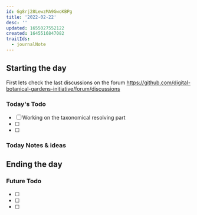 ```yaml
---
id: Gg8rj28LewzMA9GwoKBPg
title: '2022-02-22'
desc: ''
updated: 1655027552122
created: 1645516847082
traitIds:
  - journalNote
---
```


## Starting the day

First lets check the last discussions on the forum https://github.com/digital-botanical-gardens-initiative/forum/discussions

### Today's Todo 

- [ ] Working on the taxonomical resolving part
- [ ] 
- [ ] 

### Today Notes & ideas






## Ending the day

### Future Todo

- [ ] 
- [ ] 
- [ ] 


